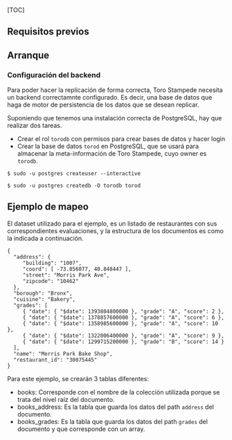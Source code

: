 [TOC]

## Requisitos previos

## Arranque

### Configuración del backend

Para poder hacer la replicación de forma correcta, Toro Stampede necesita un backend correctamnte configurado. Es decir, una base de datos que haga de motor de persistencia de los datos que se desean replicar.

Suponiendo que tenemos una instalación correcta de PostgreSQL, hay que realizar dos tareas.
* Crear el rol `torodb` con permisos para crear bases de datos y hacer login
* Crear la base de datos `torod` en PostgreSQL, que se usará para almacenar la meta-información de Toro Stampede, cuyo owner es `torodb`.

```
$ sudo -u postgres createuser --interactive

$ sudo -u postgres createdb -O torodb torod
```

## Ejemplo de mapeo

El dataset utilizado para el ejemplo, es un listado de restaurantes con sus correspondientes evaluaciones, y la estructura de los documentos es como la indicada a continuación.

```
{
  "address": {
     "building": "1007",
     "coord": [ -73.856077, 40.848447 ],
     "street": "Morris Park Ave",
     "zipcode": "10462"
  },
  "borough": "Bronx",
  "cuisine": "Bakery",
  "grades": [
     { "date": { "$date": 1393804800000 }, "grade": "A", "score": 2 },
     { "date": { "$date": 1378857600000 }, "grade": "A", "score": 6 },
     { "date": { "$date": 1358985600000 }, "grade": "A", "score": 10 },
     { "date": { "$date": 1322006400000 }, "grade": "A", "score": 9 },
     { "date": { "$date": 1299715200000 }, "grade": "B", "score": 14 }
  ],
  "name": "Morris Park Bake Shop",
  "restaurant_id": "30075445"
}
```

Para este ejemplo, se crearán 3 tablas diferentes:
* books: Corresponde con el nombre de la colección utilizada porque se trata del nivel raíz del documento.
* books_address: Es la tabla que guarda los datos del path `address` del documento.
* books_grades: Es la tabla que guarda los datos del path `grades` del documento y que corresponde con un array.
